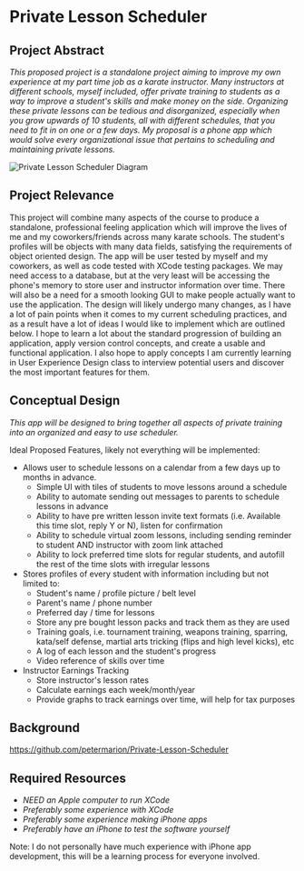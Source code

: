 # Private Lesson Scheduler

## Project Abstract
_This proposed project is a standalone project aiming to improve my own experience at my part time job as a karate instructor. Many instructors at different schools, myself included, offer private training to students as a way to improve a student's skills and make money on the side. Organizing these private lessons can be tedious and disorganized, especially when you grow upwards of 10 students, all with different schedules, that you need to fit in on one or a few days._
_My proposal is a phone app which would solve every organizational issue that pertains to scheduling and maintaining private lessons._

![Private Lesson Scheduler Diagram](https://user-images.githubusercontent.com/59925687/108251858-f3074280-7125-11eb-880f-52b34c0b6793.jpg)


## Project Relevance
This project will combine many aspects of the course to produce a standalone, professional feeling application which will improve the lives of me and my coworkers/friends across many karate schools. The student's profiles will be objects with many data fields, satisfying the requirements of object oriented design. The app will be user tested by myself and my coworkers, as well as code tested with XCode testing packages. We may need access to a database, but at the very least will be accessing the phone's memory to store user and instructor information over time. There will also be a need for a smooth looking GUI to make people actually want to use the application. 
The design will likely undergo many changes, as I have a lot of pain points when it comes to my current scheduling practices, and as a result have a lot of ideas I would like to implement which are outlined below. 
I hope to learn a lot about the standard progression of building an application, apply version control concepts, and create a usable and functional application. I also hope to apply concepts I am currently learning in User Experience Design class to interview potential users and discover the most important features for them. 

## Conceptual Design
_This app will be designed to bring together all aspects of private training into an organized and easy to use scheduler._ 

Ideal Proposed Features, likely not everything will be implemented: 
- Allows user to schedule lessons on a calendar from a few days up to months in advance.
  - Simple UI with tiles of students to move lessons around a schedule
  - Ability to automate sending out messages to parents to schedule lessons in advance
  - Ability to have pre written lesson invite text formats (i.e. Available this time slot, reply Y or N), listen for confirmation
  - Ability to schedule virtual zoom lessons, including sending reminder to student AND instructor with zoom link attached
  - Ability to lock preferred time slots for regular students, and autofill the rest of the time slots with irregular lessons
- Stores profiles of every student with information including but not limited to:
  - Student's name / profile picture / belt level
  - Parent's name / phone number
  - Preferred day / time for lessons
  - Store any pre bought lesson packs and track them as they are used
  - Training goals, i.e. tournament training, weapons training, sparring, kata/self defense, martial arts tricking (flips and high level kicks), etc
  - A log of each lesson and the student's progress
  - Video reference of skills over time
- Instructor Earnings Tracking
  - Store instructor's lesson rates
  - Calculate earnings each week/month/year
  - Provide graphs to track earnings over time, will help for tax purposes

## Background

https://github.com/petermarion/Private-Lesson-Scheduler

## Required Resources
- _NEED an Apple computer to run XCode_
- _Preferably some experience with XCode_
- _Preferably some experience making iPhone apps_
- _Preferably have an iPhone to test the software yourself_


Note: I do not personally have much experience with iPhone app development, this will be a learning process for everyone involved.
